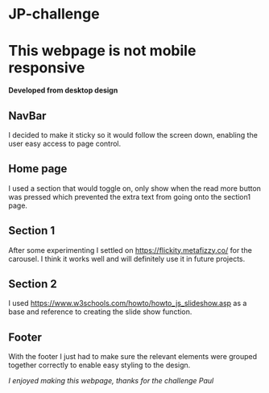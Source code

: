 # JP-challenge

# **This webpage is not mobile responsive**
**Developed from desktop design**

## NavBar
I decided to make it sticky so it would follow the screen down, enabling the user easy access to page control.

## Home page
I used a section that would toggle on, only show when the read more button was pressed which prevented the extra text from going onto the section1 page.

## Section 1
After some experimenting I settled on https://flickity.metafizzy.co/ for the carousel. I think it works well and will definitely use it in future projects.

## Section 2
I used https://www.w3schools.com/howto/howto_js_slideshow.asp as a base and reference to creating the slide show function.

## Footer
With the footer I just had to make sure the relevant elements were grouped together correctly to enable easy styling to the design.

*I enjoyed making this webpage, thanks for the challenge*
*Paul*

